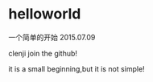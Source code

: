 # helloworld
一个简单的开始
2015.07.09

clenji join the github!

it is a small beginning,but it is not simple!
